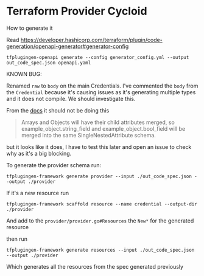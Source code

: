 # Terraform Provider Cycloid

How to generate it

Read https://developer.hashicorp.com/terraform/plugin/code-generation/openapi-generator#generator-config

```
tfplugingen-openapi generate --config generator_config.yml --output out_code_spec.json openapi.yaml
```

KNOWN BUG:

Renamed `raw` to `body` on the main Credentials. I've commented the `body` from the `Credential` because it's causing issues as it's generating multiple types and it does not compile. We should investigate this.

From the [docs](https://github.com/hashicorp/terraform-plugin-codegen-openapi/blob/main/DESIGN.md#resources) it should not be doing this

> Arrays and Objects will have their child attributes merged, so example_object.string_field and example_object.bool_field will be merged into the same SingleNestedAttribute schema.

but it looks like it does, I have to test this later and open  an issue to check why as it's a big blocking.

To generate the provider schema run:

```
tfplugingen-framework generate provider --input ./out_code_spec.json --output ./provider
```

If it's a new resource run

```
tfplugingen-framework scaffold resource --name credential --output-dir ./provider
```

And add to the `provider/provider.go#Resources` the `New*` for the generated resource

then run

```
tfplugingen-framework generate resources --input ./out_code_spec.json --output ./provider
```

Which generates all the resources from the spec generated previously
